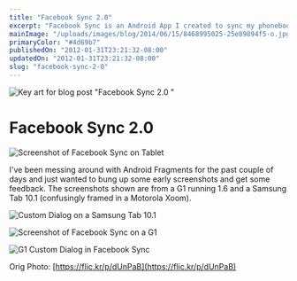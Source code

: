 ```yaml
---
title: "Facebook Sync 2.0"
excerpt: "Facebook Sync is an Android App I created to sync my phonebook contacts with my friends on Facebook."
mainImage: "/uploads/images/blog/2014/06/15/8468995025-25e89894f5-o.jpg"
primaryColor: "#4d69b7"
publishedOn: "2012-01-31T23:21:32-08:00"
updatedOn: "2012-01-31T23:21:32-08:00"
slug: "facebook-sync-2-0"
---
```

![Key art for blog post "Facebook Sync 2.0 "](/uploads/images/blog/2014/06/15/8468995025-25e89894f5-o.jpg)

# Facebook Sync 2.0 

![Screenshot of Facebook Sync on Tablet](/uploads/images/blog/2012/01/Tab-10.0-Facebook-Sync-Framed.png) 

I've been messing around with Android Fragments for the past couple of days and just wanted to bung up some early screenshots and get some feedback. The screenshots shown are from a G1 running 1.6 and a Samsung Tab 10.1 (confusingly framed in a Motorola Xoom). 

![Custom Dialog on a Samsung Tab 10.1](/uploads/images/blog/2012/01/Tab-10.0-Facebook-Sync-Custom-Dialog-Framed.png) 

![Screenshot of Facebook Sync on a G1](/uploads/images/blog/2012/01/G1-Facebook-Sync.png "320")

![G1 Custom Dialog in Facebook Sync](/uploads/images/blog/2012/01/G1-Facebook-Sync-Custom-Dialog.png "320")

Orig Photo: [https://flic.kr/p/dUnPaB](https://flic.kr/p/dUnPaB)